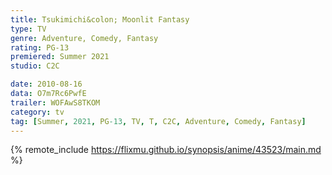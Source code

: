 ```yaml
---
title: Tsukimichi&colon; Moonlit Fantasy
type: TV
genre: Adventure, Comedy, Fantasy
rating: PG-13
premiered: Summer 2021
studio: C2C

date: 2010-08-16
data: O7m7Rc6PwfE
trailer: WOFAwS8TKOM
category: tv
tag: [Summer, 2021, PG-13, TV, T, C2C, Adventure, Comedy, Fantasy]
---
```

{% remote_include https://flixmu.github.io/synopsis/anime/43523/main.md %}
